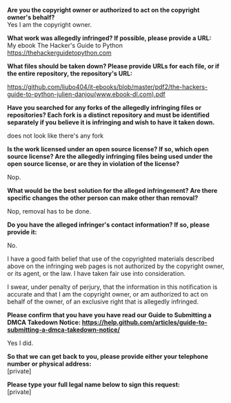 **Are you the copyright owner or authorized to act on the copyright owner's behalf?**  
Yes I am the copyright owner.

**What work was allegedly infringed? If possible, please provide a URL:**  
My ebook The Hacker's Guide to Python
https://thehackerguidetopython.com

**What files should be taken down? Please provide URLs for each file, or if the entire repository, the repository's URL:**  

https://github.com/liubo404/it-ebooks/blob/master/pdf2/the-hackers-guide-to-python-julien-danjou(www.ebook-dl.com).pdf

**Have you searched for any forks of the allegedly infringing files or repositories? Each fork is a distinct repository and must be identified separately if you believe it is infringing and wish to have it taken down.**  

does not look like there's any fork

**Is the work licensed under an open source license? If so, which open source license? Are the allegedly infringing files being used under the open source license, or are they in violation of the license?**  

Nop.

**What would be the best solution for the alleged infringement? Are there specific changes the other person can make other than removal?**  

Nop, removal has to be done.

**Do you have the alleged infringer's contact information? If so, please provide it:**  

No.

I have a good faith belief that use of the copyrighted materials described above on the infringing web pages is not authorized by the copyright owner, or its agent, or the law. I have taken fair use into consideration.

I swear, under penalty of perjury, that the information in this notification is accurate and that I am the copyright owner, or am authorized to act on behalf of the owner, of an exclusive right that is allegedly infringed.

**Please confirm that you have you have read our Guide to Submitting a DMCA Takedown Notice: https://help.github.com/articles/guide-to-submitting-a-dmca-takedown-notice/**  

Yes I did.

**So that we can get back to you, please provide either your telephone number or physical address:**  
[private]  

**Please type your full legal name below to sign this request:**  
[private]  
